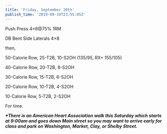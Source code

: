 ```yaml
---
title: 'Friday, September 20th'
publish_time: '2019-09-19T23:55:05Z'
---
```


Push Press 4×8\@75% 1RM

DB Bent Side Laterals 4×8

then,

50-Calorie Row, 25-T2B, 10-S2OH (135/95, RX+ 155/105)

40-Calorie Row, 20-T2B, 8-S2OH

30-Calorie Row, 15-T2B, 6-S2OH

20-Calorie Row, 10-T2B, 4-S2OH

10-Calorie Row, 5-T2B, 2-S2OH

For time.

***\*There is an American Heart Association walk this Saturday which
starts at 9:00am and goes down Main street so you may want to arrive
early for class and park on Washington, Market, Clay, or Shelby
Street.***
